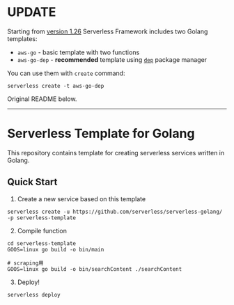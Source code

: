 # UPDATE

Starting from [version 1.26](https://github.com/serverless/serverless/releases/tag/v1.26.0) Serverless Framework includes two Golang templates:

* `aws-go` - basic template with two functions
* `aws-go-dep` - **recommended** template using [`dep`](https://github.com/golang/dep) package manager

You can use them with `create` command:

```
serverless create -t aws-go-dep
```

Original README below.

---

# Serverless Template for Golang

This repository contains template for creating serverless services written in Golang.

## Quick Start

1. Create a new service based on this template

```
serverless create -u https://github.com/serverless/serverless-golang/ -p serverless-template
```

2. Compile function

```shell
cd serverless-template
GOOS=linux go build -o bin/main

# scraping用
GOOS=linux go build -o bin/searchContent ./searchContent
```

3. Deploy!

```
serverless deploy
```
